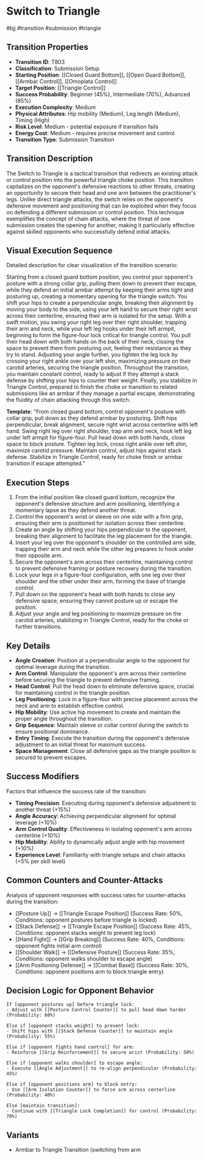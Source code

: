 # Switch to Triangle
#bjj #transition #submission #triangle

## Transition Properties
- **Transition ID**: T803
- **Classification**: Submission Setup
- **Starting Position**: [[Closed Guard Bottom]], [[Open Guard Bottom]], [[Armbar Control]], [[Omoplata Control]]
- **Target Position**: [[Triangle Control]]
- **Success Probability**: Beginner (45%), Intermediate (70%), Advanced (85%)
- **Execution Complexity**: Medium
- **Physical Attributes**: Hip mobility (Medium), Leg length (Medium), Timing (High)
- **Risk Level**: Medium - potential exposure if transition fails
- **Energy Cost**: Medium - requires precise movement and control
- **Transition Type**: Submission Transition

## Transition Description
The Switch to Triangle is a tactical transition that redirects an existing attack or control position into the powerful triangle choke position. This transition capitalizes on the opponent's defensive reactions to other threats, creating an opportunity to secure their head and one arm between the practitioner's legs. Unlike direct triangle attacks, the switch relies on the opponent's defensive movement and positioning that can be exploited when they focus on defending a different submission or control position. This technique exemplifies the concept of chain attacks, where the threat of one submission creates the opening for another, making it particularly effective against skilled opponents who successfully defend initial attacks.

## Visual Execution Sequence
Detailed description for clear visualization of the transition scenario:

Starting from a closed guard bottom position, you control your opponent's posture with a strong collar grip, pulling them down to prevent their escape, while they defend an initial armbar attempt by keeping their arms tight and posturing up, creating a momentary opening for the triangle switch. You shift your hips to create a perpendicular angle, breaking their alignment by moving your body to the side, using your left hand to secure their right wrist across their centerline, ensuring their arm is isolated for the setup. With a swift motion, you swing your right leg over their right shoulder, trapping their arm and neck, while your left leg hooks under their left armpit, beginning to form the figure-four lock critical for triangle control. You pull their head down with both hands on the back of their neck, closing the space to prevent them from posturing out, feeling their resistance as they try to stand. Adjusting your angle further, you tighten the leg lock by crossing your right ankle over your left shin, maximizing pressure on their carotid arteries, securing the triangle position. Throughout the transition, you maintain constant control, ready to adjust if they attempt a stack defense by shifting your hips to counter their weight. Finally, you stabilize in Triangle Control, prepared to finish the choke or transition to related submissions like an armbar if they manage a partial escape, demonstrating the fluidity of chain attacking through this switch.

**Template**: "From closed guard bottom, control opponent's posture with collar grip, pull down as they defend armbar by posturing. Shift hips perpendicular, break alignment, secure right wrist across centerline with left hand. Swing right leg over right shoulder, trap arm and neck, hook left leg under left armpit for figure-four. Pull head down with both hands, close space to block posture. Tighten leg lock, cross right ankle over left shin, maximize carotid pressure. Maintain control, adjust hips against stack defense. Stabilize in Triangle Control, ready for choke finish or armbar transition if escape attempted."

## Execution Steps
1. From the initial position like closed guard bottom, recognize the opponent's defensive structure and arm positioning, identifying a momentary lapse as they defend another threat.
2. Control the opponent's wrist or sleeve on one side with a firm grip, ensuring their arm is positioned for isolation across their centerline.
3. Create an angle by shifting your hips perpendicular to the opponent, breaking their alignment to facilitate the leg placement for the triangle.
4. Insert your leg over the opponent's shoulder on the controlled arm side, trapping their arm and neck while the other leg prepares to hook under their opposite arm.
5. Secure the opponent's arm across their centerline, maintaining control to prevent defensive framing or posture recovery during the transition.
6. Lock your legs in a figure-four configuration, with one leg over their shoulder and the other under their arm, forming the base of triangle control.
7. Pull down on the opponent's head with both hands to close any defensive space, ensuring they cannot posture up or escape the position.
8. Adjust your angle and leg positioning to maximize pressure on the carotid arteries, stabilizing in Triangle Control, ready for the choke or further transitions.

## Key Details
- **Angle Creation**: Position at a perpendicular angle to the opponent for optimal leverage during the transition.
- **Arm Control**: Manipulate the opponent's arm across their centerline before securing the triangle to prevent defensive framing.
- **Head Control**: Pull the head down to eliminate defensive space, crucial for maintaining control in the triangle position.
- **Leg Positioning**: Lock in a figure-four with precise placement across the neck and arm to establish effective control.
- **Hip Mobility**: Use active hip movement to create and maintain the proper angle throughout the transition.
- **Grip Sequence**: Maintain sleeve or collar control during the switch to ensure positional dominance.
- **Entry Timing**: Execute the transition during the opponent's defensive adjustment to an initial threat for maximum success.
- **Space Management**: Close all defensive gaps as the triangle position is secured to prevent escapes.

## Success Modifiers
Factors that influence the success rate of the transition:
- **Timing Precision**: Executing during opponent's defensive adjustment to another threat (+15%)
- **Angle Accuracy**: Achieving perpendicular alignment for optimal leverage (+10%)
- **Arm Control Quality**: Effectiveness in isolating opponent's arm across centerline (+10%)
- **Hip Mobility**: Ability to dynamically adjust angle with hip movement (+10%)
- **Experience Level**: Familiarity with triangle setups and chain attacks (+5% per skill level)

## Common Counters and Counter-Attacks
Analysis of opponent responses with success rates for counter-attacks during the transition:
- [[Posture Up]] → [[Triangle Escape Position]] (Success Rate: 50%, Conditions: opponent postures before triangle is locked)
- [[Stack Defense]] → [[Triangle Escape Position]] (Success Rate: 45%, Conditions: opponent stacks weight to prevent leg lock)
- [[Hand Fight]] → [[Grip Breaking]] (Success Rate: 40%, Conditions: opponent fights initial arm control)
- [[Shoulder Walk]] → [[Defensive Posture]] (Success Rate: 35%, Conditions: opponent walks shoulder to escape angle)
- [[Arm Positioning Defense]] → [[Combat Base]] (Success Rate: 30%, Conditions: opponent positions arm to block triangle entry)

## Decision Logic for Opponent Behavior
```
If [opponent postures up] before triangle lock:
- Adjust with [[Posture Control Counter]] to pull head down harder (Probability: 60%)

Else if [opponent stacks weight] to prevent lock:
- Shift hips with [[Stack Defense Counter]] to maintain angle (Probability: 55%)

Else if [opponent fights hand control] for arm:
- Reinforce [[Grip Reinforcement]] to secure wrist (Probability: 50%)

Else if [opponent walks shoulder] to escape angle:
- Execute [[Angle Adjustment]] to re-align perpendicular (Probability: 45%)

Else if [opponent positions arm] to block entry:
- Use [[Arm Isolation Counter]] to force arm across centerline (Probability: 40%)

Else [maintain transition]:
- Continue with [[Triangle Lock Completion]] for control (Probability: 70%)
```

## Variants
- Armbar to Triangle Transition (switching from arm
